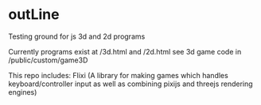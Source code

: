 outLine
============

Testing ground for js 3d and 2d programs

Currently programs exist at /3d.html and /2d.html
see 3d game code in /public/custom/game3D

This repo includes:
Flixi (A library for making games which handles keyboard/controller input as well as combining pixijs and threejs rendering engines)
